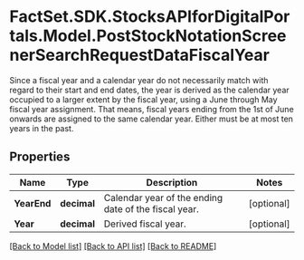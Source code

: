 # FactSet.SDK.StocksAPIforDigitalPortals.Model.PostStockNotationScreenerSearchRequestDataFiscalYear
Since a fiscal year and a calendar year do not necessarily match  with regard to their start and end dates, the year is derived as the calendar year  occupied to a larger extent by the fiscal year, using a June through May fiscal year assignment. That means, fiscal years ending from the 1st of June onwards are assigned to the same calendar year. Either must be at most ten years in the past.

## Properties

Name | Type | Description | Notes
------------ | ------------- | ------------- | -------------
**YearEnd** | **decimal** | Calendar year of the ending date of the fiscal year. | [optional] 
**Year** | **decimal** | Derived fiscal year. | [optional] 

[[Back to Model list]](../README.md#documentation-for-models) [[Back to API list]](../README.md#documentation-for-api-endpoints) [[Back to README]](../README.md)

